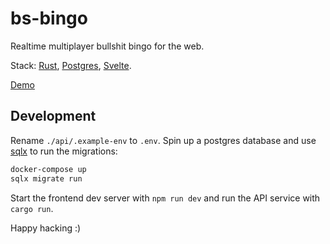# bs-bingo

Realtime multiplayer bullshit bingo for the web.

Stack: [Rust](https://www.rust-lang.org/), [Postgres](https://www.postgresql.org/), [Svelte](https://svelte.dev/).

[Demo](https://bingo.jflessau.com)

## Development

Rename `./api/.example-env` to `.env`. Spin up a postgres database and use [sqlx](https://crates.io/crates/sqlx-cli) to run the migrations:

```bash
docker-compose up
sqlx migrate run
```

Start the frontend dev server with `npm run dev` and run the API service with `cargo run`.

Happy hacking :)
